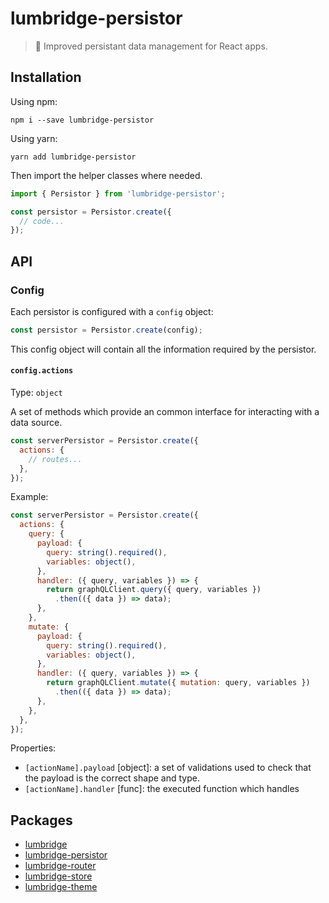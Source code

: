# lumbridge-persistor

> 🏰 Improved persistant data management for React apps.

## Installation

Using npm:

```shell
npm i --save lumbridge-persistor
```

Using yarn:

```shell
yarn add lumbridge-persistor
```

Then import the helper classes where needed.

```js
import { Persistor } from 'lumbridge-persistor';

const persistor = Persistor.create({
  // code...
});
```

## API

### Config

Each persistor is configured with a `config` object:

```js
const persistor = Persistor.create(config);
```

This config object will contain all the information required by the persistor.

#### `config.actions`

Type: `object`

A set of methods which provide an common interface for interacting with a data source.

```js
const serverPersistor = Persistor.create({
  actions: {
    // routes...
  },
});
```

Example:

```js
const serverPersistor = Persistor.create({
  actions: {
    query: {
      payload: {
        query: string().required(),
        variables: object(),
      },
      handler: ({ query, variables }) => {
        return graphQLClient.query({ query, variables })
          .then(({ data }) => data);
      },
    },
    mutate: {
      payload: {
        query: string().required(),
        variables: object(),
      },
      handler: ({ query, variables }) => {
        return graphQLClient.mutate({ mutation: query, variables })
          .then(({ data }) => data);
      },
    },
  },
});
```

Properties:

- `[actionName].payload` [object]: a set of validations used to check that the payload is the correct shape and type.
- `[actionName].handler` [func]: the executed function which handles

## Packages

- [lumbridge](https://github.com/jackrobertscott/lumbridge/tree/master/packages/lumbridge)
- [lumbridge-persistor](https://github.com/jackrobertscott/lumbridge/tree/master/packages/lumbridge-persistor)
- [lumbridge-router](https://github.com/jackrobertscott/lumbridge/tree/master/packages/lumbridge-router)
- [lumbridge-store](https://github.com/jackrobertscott/lumbridge/tree/master/packages/lumbridge-store)
- [lumbridge-theme](https://github.com/jackrobertscott/lumbridge/tree/master/packages/lumbridge-theme)